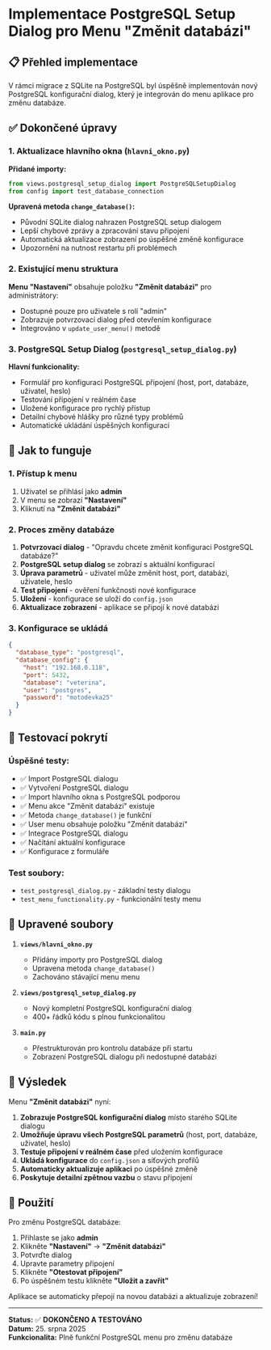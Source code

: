 # Implementace PostgreSQL Setup Dialog pro Menu "Změnit databázi"

## 📋 Přehled implementace

V rámci migrace z SQLite na PostgreSQL byl úspěšně implementován nový PostgreSQL konfigurační dialog, který je integrován do menu aplikace pro změnu databáze.

## ✅ Dokončené úpravy

### 1. Aktualizace hlavního okna (`hlavni_okno.py`)

**Přidané importy:**
```python
from views.postgresql_setup_dialog import PostgreSQLSetupDialog
from config import test_database_connection
```

**Upravená metoda `change_database()`:**
- Původní SQLite dialog nahrazen PostgreSQL setup dialogem
- Lepší chybové zprávy a zpracování stavu připojení
- Automatická aktualizace zobrazení po úspěšné změně konfigurace
- Upozornění na nutnost restartu při problémech

### 2. Existující menu struktura

**Menu "Nastavení"** obsahuje položku **"Změnit databázi"** pro administrátory:
- Dostupné pouze pro uživatele s rolí "admin"
- Zobrazuje potvrzovací dialog před otevřením konfigurace
- Integrováno v `update_user_menu()` metodě

### 3. PostgreSQL Setup Dialog (`postgresql_setup_dialog.py`)

**Hlavní funkcionality:**
- Formulář pro konfiguraci PostgreSQL připojení (host, port, databáze, uživatel, heslo)
- Testování připojení v reálném čase
- Uložené konfigurace pro rychlý přístup
- Detailní chybové hlášky pro různé typy problémů
- Automatické ukládání úspěšných konfigurací

## 🔧 Jak to funguje

### 1. Přístup k menu
1. Uživatel se přihlásí jako **admin**
2. V menu se zobrazí **"Nastavení"**
3. Kliknutí na **"Změnit databázi"**

### 2. Proces změny databáze
1. **Potvrzovací dialog** - "Opravdu chcete změnit konfiguraci PostgreSQL databáze?"
2. **PostgreSQL setup dialog** se zobrazí s aktuální konfigurací
3. **Úprava parametrů** - uživatel může změnit host, port, databázi, uživatele, heslo
4. **Test připojení** - ověření funkčnosti nové konfigurace
5. **Uložení** - konfigurace se uloží do `config.json`
6. **Aktualizace zobrazení** - aplikace se připojí k nové databázi

### 3. Konfigurace se ukládá
```json
{
  "database_type": "postgresql",
  "database_config": {
    "host": "192.168.0.118",
    "port": 5432,
    "database": "veterina",
    "user": "postgres",
    "password": "motodevka25"
  }
}
```

## 🧪 Testovací pokrytí

### Úspěšné testy:
- ✅ Import PostgreSQL dialogu
- ✅ Vytvoření PostgreSQL dialogu
- ✅ Import hlavního okna s PostgreSQL podporou
- ✅ Menu akce "Změnit databázi" existuje
- ✅ Metoda `change_database()` je funkční
- ✅ User menu obsahuje položku "Změnit databázi"
- ✅ Integrace PostgreSQL dialogu
- ✅ Načítání aktuální konfigurace
- ✅ Konfigurace z formuláře

### Test soubory:
- `test_postgresql_dialog.py` - základní testy dialogu
- `test_menu_functionality.py` - funkcionální testy menu

## 📁 Upravené soubory

1. **`views/hlavni_okno.py`**
   - Přidány importy pro PostgreSQL dialog
   - Upravena metoda `change_database()`
   - Zachováno stávající menu menu

2. **`views/postgresql_setup_dialog.py`**
   - Nový kompletní PostgreSQL konfigurační dialog
   - 400+ řádků kódu s plnou funkcionalitou

3. **`main.py`**
   - Přestrukturován pro kontrolu databáze při startu
   - Zobrazení PostgreSQL dialogu při nedostupné databázi

## 🎯 Výsledek

Menu **"Změnit databázi"** nyní:

1. **Zobrazuje PostgreSQL konfigurační dialog** místo starého SQLite dialogu
2. **Umožňuje úpravu všech PostgreSQL parametrů** (host, port, databáze, uživatel, heslo)
3. **Testuje připojení v reálném čase** před uložením konfigurace
4. **Ukládá konfigurace** do `config.json` a síťových profilů
5. **Automaticky aktualizuje aplikaci** po úspěšné změně
6. **Poskytuje detailní zpětnou vazbu** o stavu připojení

## 🚀 Použití

Pro změnu PostgreSQL databáze:

1. Přihlaste se jako **admin**
2. Klikněte **"Nastavení"** → **"Změnit databázi"**
3. Potvrďte dialog
4. Upravte parametry připojení
5. Klikněte **"Otestovat připojení"**
6. Po úspěšném testu klikněte **"Uložit a zavřít"**

Aplikace se automaticky přepojí na novou databázi a aktualizuje zobrazení!

---

**Status:** ✅ **DOKONČENO A TESTOVÁNO**  
**Datum:** 25. srpna 2025  
**Funkcionalita:** Plně funkční PostgreSQL menu pro změnu databáze
